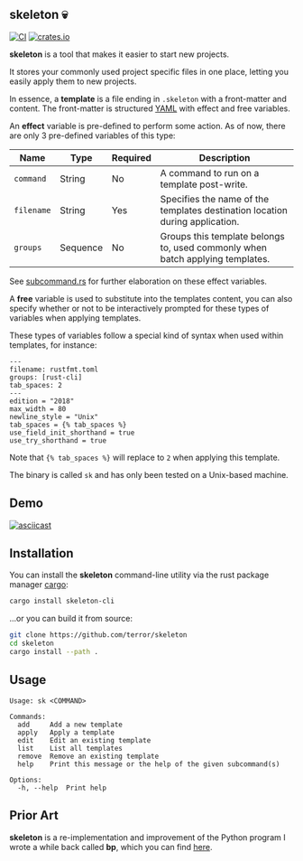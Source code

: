 ## skeleton 💀

[![CI](https://github.com/terror/skeleton/actions/workflows/ci.yml/badge.svg)](https://github.com/terror/skeleton/actions/workflows/ci.yml)
[![crates.io](https://shields.io/crates/v/skeleton-cli.svg)](https://crates.io/crates/skeleton-cli)

**skeleton** is a tool that makes it easier to start new projects.

It stores your commonly used project specific files in one place, letting you
easily apply them to new projects.

In essence, a **template** is a file ending in `.skeleton` with a front-matter and
content. The front-matter is structured
[YAML](https://en.wikipedia.org/wiki/YAML?useskin=vector) with effect and free
variables.

An **effect** variable is pre-defined to perform some action. As of now, there are
only 3 pre-defined variables of this type:

| Name         | Type       | Required | Description                                                                           |
|--------------|------------|----------|---------------------------------------------------------------------------------------|
| `command`    | String     | No       | A command to run on a template post-write.                                            |
| `filename`   | String     | Yes      | Specifies the name of the templates destination location during application.          |
| `groups`     | Sequence   | No       | Groups this template belongs to, used commonly when batch applying templates.         |

See [subcommand.rs](https://github.com/terror/skeleton/blob/master/src/subcommand.rs)
for further elaboration on these effect variables.

A **free** variable is used to substitute into the templates content, you can also
specify whether or not to be interactively prompted for these types of variables
when applying templates.

These types of variables follow a special kind of syntax when used within
templates, for instance:

```
---
filename: rustfmt.toml
groups: [rust-cli]
tab_spaces: 2
---
edition = "2018"
max_width = 80
newline_style = "Unix"
tab_spaces = {% tab_spaces %}
use_field_init_shorthand = true
use_try_shorthand = true
```

Note that `{% tab_spaces %}` will replace to `2` when applying this template.

The binary is called `sk` and has only been tested on a Unix-based machine.

## Demo

[![asciicast](https://asciinema.org/a/rx0tWWfPTPZNXoBboE7dzX3tX.svg)](https://asciinema.org/a/rx0tWWfPTPZNXoBboE7dzX3tX)

## Installation

You can install the **skeleton** command-line utility via the rust package manager
[cargo](https://doc.rust-lang.org/cargo/):

```bash
cargo install skeleton-cli
```

...or you can build it from source:

```bash
git clone https://github.com/terror/skeleton
cd skeleton
cargo install --path .
```

## Usage

```present cargo run -- --help
Usage: sk <COMMAND>

Commands:
  add     Add a new template
  apply   Apply a template
  edit    Edit an existing template
  list    List all templates
  remove  Remove an existing template
  help    Print this message or the help of the given subcommand(s)

Options:
  -h, --help  Print help
```

## Prior Art

**skeleton** is a re-implementation and improvement of the Python program I wrote a while
back called **bp**, which you can find [here](https://github.com/terror/bp).
